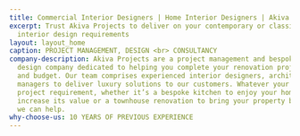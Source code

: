 ```yaml
---
title: Commercial Interior Designers | Home Interior Designers | Akiva Projects
excerpt: Trust Akiva Projects to deliver on your contemporary or classic home or commercial
  interior design requirements
layout: layout_home
caption: PROJECT MANAGEMENT, DESIGN <br> CONSULTANCY
company-description: Akiva Projects are a project management and bespoke interior
  design company dedicated to helping you complete your renovation project on time
  and budget. Our team comprises experienced interior designers, architects, and project
  managers to deliver luxury solutions to our customers. Whatever your renovation
  project requirement, whether it’s a bespoke kitchen to enjoy your home more and
  increase its value or a townhouse renovation to bring your property back to life,
  we can help.
why-choose-us: 10 YEARS OF PREVIOUS EXPERIENCE
---
```


